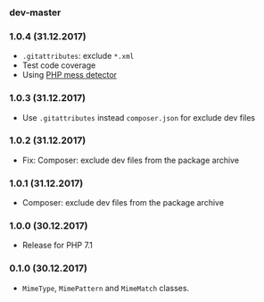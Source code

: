 ### dev-master

### 1.0.4 (31.12.2017)

* `.gitattributes`: exclude `*.xml`
* Test code coverage
* Using [PHP mess detector](https://phpmd.org/rules/index.html)

### 1.0.3 (31.12.2017)

* Use `.gitattributes` instead `composer.json` for exclude dev files

### 1.0.2 (31.12.2017)

* Fix: Composer: exclude dev files from the package archive

### 1.0.1 (31.12.2017)

* Composer: exclude dev files from the package archive

### 1.0.0 (30.12.2017)

* Release for PHP 7.1

### 0.1.0 (30.12.2017)

* `MimeType`, `MimePattern` and `MimeMatch` classes.
